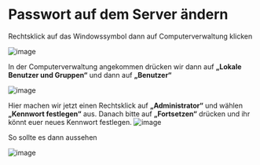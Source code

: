 Passwort auf dem Server ändern
====

Rechtsklick auf das Windowssymbol dann auf Computerverwaltung klicken

![image](https://github.com/user-attachments/assets/eac6ed9d-9fbb-4eaa-9dee-27c959b99690)

In der Computerverwaltung angekommen drücken wir dann auf **„Lokale Benutzer und Gruppen“** und dann auf **„Benutzer“**

![image](https://github.com/user-attachments/assets/157ff9a8-bb5c-4183-9641-c63ca55ea54f)


Hier machen wir jetzt einen Rechtsklick auf **„Administrator“** und wählen **„Kennwort festlegen“** aus. Danach bitte auf **„Fortsetzen“** drücken und ihr könnt euer neues Kennwort festlegen.
![image](https://github.com/user-attachments/assets/db0a26d2-294f-4113-8fed-7bcd373cbbab)

So sollte es dann aussehen

![image](https://github.com/user-attachments/assets/46cd7f6a-c251-454f-918b-aa17720fad8e)

